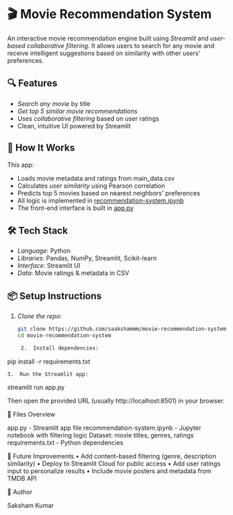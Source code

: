 # 🎬 Movie Recommendation System

An interactive movie recommendation engine built using *Streamlit* and *user-based collaborative filtering*. It allows users to search for any movie and receive intelligent suggestions based on similarity with other users' preferences.

## 🔍 Features

- *Search any movie* by title
- *Get top 5 similar movie recommendations*
- Uses *collaborative filtering* based on user ratings
- Clean, intuitive UI powered by Streamlit

## 🧠 How It Works

This app:
- Loads movie metadata and ratings from main_data.csv
- Calculates *user similarity* using Pearson correlation
- Predicts top 5 movies based on nearest neighbors' preferences
- All logic is implemented in [recommendation-system.ipynb](https://github.com/saakshammm/movie-recommendation-system/blob/main/recommendation-system.ipynb)
- The front-end interface is built in [app.py](https://github.com/saakshammm/movie-recommendation-system/blob/main/app.py)

## 🛠 Tech Stack

- *Language*: Python
- *Libraries*: Pandas, NumPy, Streamlit, Scikit-learn
- *Interface*: Streamlit UI
- *Data*: Movie ratings & metadata in CSV

## 📦 Setup Instructions

1. *Clone the repo*:
   ```bash
   git clone https://github.com/saakshammm/movie-recommendation-system.git
   cd movie-recommendation-system

	2.	Install dependencies:

pip install -r requirements.txt


	3.	Run the Streamlit app:

streamlit run app.py



Then open the provided URL (usually http://localhost:8501) in your browser.

📁 Files Overview

app.py - Streamlit app file
recommendation-system.ipynb -	Jupyter notebook with filtering logic
Dataset: movie titles, genres, ratings
requirements.txt - Python dependencies

🚀 Future Improvements
	•	Add content-based filtering (genre, description similarity)
	•	Deploy to Streamlit Cloud for public access
	•	Add user ratings input to personalize results
	•	Include movie posters and metadata from TMDB API

👤 Author

Saksham Kumar
